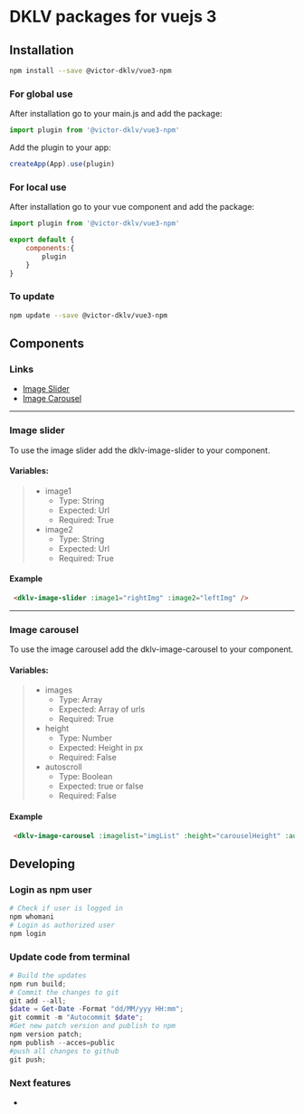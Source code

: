 
# DKLV packages for vuejs 3

## Installation

```sh
npm install --save @victor-dklv/vue3-npm
```
### For global use 

After installation go to your main.js and add the package:

```js
import plugin from '@victor-dklv/vue3-npm'
```

Add the plugin to your app:

```js
createApp(App).use(plugin)
```

### For local use

After installation go to your vue component and add the package:

```js
import plugin from '@victor-dklv/vue3-npm'

export default {
    components:{
        plugin
    }
}
```

### To update

```sh
npm update --save @victor-dklv/vue3-npm
```

## Components

### Links

- [Image Slider](#imageslider)
- [Image Carousel](#imagecarousel)

<hr/>

### <a id="imageslider"></a>Image slider

To use the image slider add the dklv-image-slider to your component.

#### Variables:

> - image1
>   - Type: String
>   - Expected: Url
>   - Required: True
> - image2
>   - Type: String
>   - Expected: Url
>   - Required: True

#### Example

```html
 <dklv-image-slider :image1="rightImg" :image2="leftImg" />
```

<hr/>

### <a id="imagecarousel"></a>Image carousel

To use the image carousel add the dklv-image-carousel to your component.

#### Variables:

> - images
>   - Type: Array
>   - Expected: Array of urls
>   - Required: True
> - height
>   - Type: Number
>   - Expected: Height in px
>   - Required: False
> - autoscroll
>   - Type: Boolean
>   - Expected: true or false
>   - Required: False

#### Example

```html
 <dklv-image-carousel :imagelist="imgList" :height="carouselHeight" :autoscroll="false"/>
```

## Developing

### Login as npm user

```powershell
# Check if user is logged in
npm whomani
# Login as authorized user
npm login
```

### Update code from terminal

```powershell
# Build the updates
npm run build; 
# Commit the changes to git
git add --all; 
$date = Get-Date -Format "dd/MM/yyy HH:mm"; 
git commit -m "Autocommit $date";
#Get new patch version and publish to npm
npm version patch;
npm publish --acces=public
#push all changes to github
git push;
```

### Next features

- 